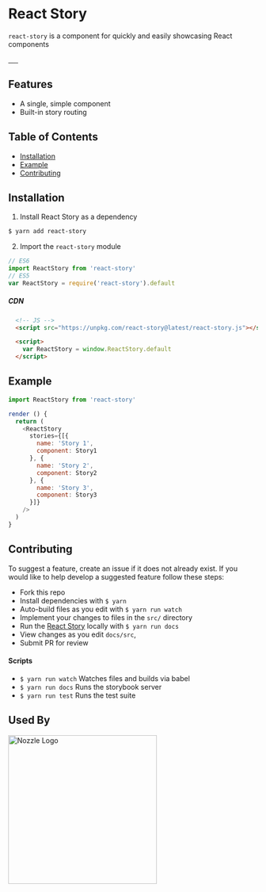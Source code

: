 # React Story
`react-story` is a component for quickly and easily showcasing React components


<a href="https://travis-ci.org/tannerlinsley/react-story" target="\_parent">
  <img alt="" src="https://travis-ci.org/tannerlinsley/react-story.svg?branch=master" />
</a>
<a href="https://npmjs.com/package/react-story" target="\_parent">
  <img alt="" src="https://img.shields.io/npm/dm/react-story.svg" />
</a>
<a href="https://react-chat-signup.herokuapp.com/" target="\_parent">
  <img alt="" src="https://img.shields.io/badge/slack-react--chat-blue.svg" />
</a>
<a href="https://github.com/tannerlinsley/react-story" target="\_parent">
  <img alt="" src="https://img.shields.io/github/stars/tannerlinsley/react-story.svg?style=social&label=Star" />
</a>
<a href="https://twitter.com/tannerlinsley" target="\_parent">
  <img alt="" src="https://img.shields.io/twitter/follow/tannerlinsley.svg?style=social&label=Follow" />
</a>
<a href="https://cash.me/$tannerlinsley" target="\_parent">
  <img alt="" src="https://img.shields.io/badge/%24-Donate-brightgreen.svg" />
</a>

## Features
- A single, simple component
- Built-in story routing

<!-- ## Demos and examples -->
<!-- - <a href="http://codepen.io/tannerlinsley/pen/QpeZBa?editors=0010" target="\_blank">Codepen</a>
- <a href="http://react-story.js.org/?selectedKind=2.%20Demos&selectedStory=Client-side%20Data&full=0&down=0&left=1&panelRight=0&downPanel=kadirahq%2Fstorybook-addon-actions%2Factions-panel" target="\_parent">Storybook</a> -->

## Table of Contents
- [Installation](#installation)
- [Example](#example)
- [Contributing](#contributing)

## Installation
1. Install React Story as a dependency
```bash
$ yarn add react-story
```
2. Import the `react-story` module
```javascript
// ES6
import ReactStory from 'react-story'
// ES5
var ReactStory = require('react-story').default
```
##### CDN
```html
  <!-- JS -->
  <script src="https://unpkg.com/react-story@latest/react-story.js"></script>

  <script>
    var ReactStory = window.ReactStory.default
  </script>
```


## Example
```javascript
import ReactStory from 'react-story'

render () {
  return (
    <ReactStory
      stories={[{
        name: 'Story 1',
        component: Story1
      }, {
        name: 'Story 2',
        component: Story2
      }, {
        name: 'Story 3',
        component: Story3
      }]}
    />
  )
}
```


## Contributing
To suggest a feature, create an issue if it does not already exist.
If you would like to help develop a suggested feature follow these steps:

- Fork this repo
- Install dependencies with `$ yarn`
- Auto-build files as you edit with `$ yarn run watch`
- Implement your changes to files in the `src/` directory
- Run the <a href="https://github.com/tannerlinsley/react-story">React Story</a> locally with `$ yarn run docs`
- View changes as you edit `docs/src`,
- Submit PR for review

#### Scripts

- `$ yarn run watch` Watches files and builds via babel
- `$ yarn run docs` Runs the storybook server
- `$ yarn run test` Runs the test suite

## Used By

<a href='https://nozzle.io' target="\_parent">
  <img src='https://nozzle.io/img/logo-blue.png' alt='Nozzle Logo' style='width:300px;'/>
</a>
